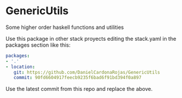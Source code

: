 # GenericUtils
Some higher order haskell functions and utilities

Use this package in other stack proyects editing the stack.yaml in the packages section like this: 


```yaml
packages:
- '.'
- location:
   git: https://github.com/DanielCardonaRojas/GenericUtils
   commit: 90fd6604917feecb9235f6bad6f91bd394f0a897
```

Use the latest commit from this repo and replace the above.
